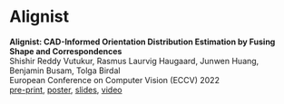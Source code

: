 # Alignist

**Alignist: CAD-Informed Orientation Distribution Estimation by Fusing Shape and Correspondences**  
Shishir Reddy Vutukur, Rasmus Laurvig Haugaard, Junwen Huang, Benjamin Busam, Tolga Birdal  
European Conference on Computer Vision (ECCV) 2022  
[pre-print](https://arxiv.org/abs/2409.06683),
[poster](https://github.com/shishirreddy/Alignist/tree/main/slides/poster.PNG?raw=true),
[slides](https://github.com/shishirreddy/Alignist/tree/main/slides/Slides.pdf),
[video](https://www.youtube.com/watch?v=Nxg-qKpkjFY)
